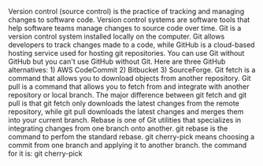 Version control (source control) is the practice of tracking and managing changes to software code. Version control systems are software tools that help software teams manage changes to source code over time.
Git is a version control system installed locally on the computer. Git allows developers to track changes made to a code, while GitHub is a cloud-based hosting service used for hosting git repositories. You can use Git without GitHub but you can't use GitHub without Git.
Here are three GitHub alternatives: 1) AWS CodeCommit 2) Bitbucket 3) SourceForge.
Git fetch is a command that allows you to download objects from another repository. Git pull is a command that allows you to fetch from and integrate with another repository or local branch. The major difference between git fetch and git pull is that git fetch only downloads the latest changes from the remote repository, while git pull downloads the latest changes and merges them into your current branch.
Rebase is one of Git utilities that specializes in integrating changes from one branch onto another. git rebase <base> is the command to perfom the standard rebase.
git cherry-pick means choosing a commit from one branch and applying it to another branch. the command for it is: git cherry-pick<commit-hash>
